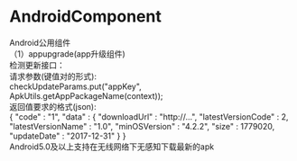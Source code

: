 # AndroidComponent
Android公用组件<br>
（1）appupgrade(app升级组件)<br>
检测更新接口：<br>
请求参数(键值对的形式):<br>
checkUpdateParams.put("appKey", ApkUtils.getAppPackageName(context));<br>
返回值要求的格式(json):<br>
{
	"code" : "1",
	"data" : {
		"downloadUrl" : "http://...",
		"latestVersionCode" : 2,
		"latestVersionName" : "1.0",
		"minOSVersion" : "4.2.2",
		"size" : 1779020,
		"updateDate" : "2017-12-31"
	}
}<br>
Android5.0及以上支持在无线网络下无感知下载最新的apk
